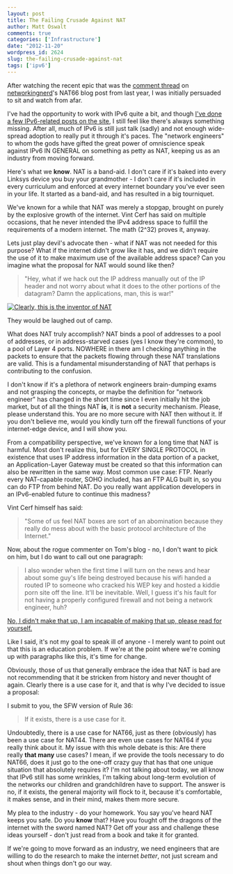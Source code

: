 ```yaml
---
layout: post
title: The Failing Crusade Against NAT
author: Matt Oswalt
comments: true
categories: ['Infrastructure']
date: "2012-11-20"
wordpress_id: 2624
slug: the-failing-crusade-against-nat
tags: ['ipv6']
---
```



After watching the recent epic that was the [comment thread](http://networkingnerd.net/2011/12/01/whats-the-point-of-nat66/#comment-2575) on [networkingnerd](https://twitter.com/networkingnerd)'s NAT66 blog post from last year, I was initially persuaded to sit and watch from afar.

I've had the opportunity to work with IPv6 quite a bit, and though [I've done a few IPv6-related posts on the site](https://oswalt.dev/category/blog/ipv6-2/), I still feel like there's always something missing. After all, much of IPv6 is still just talk (sadly) and not enough wide-spread adoption to really put it through it's paces. The "network engineers" to whom the gods have gifted the great power of omniscience speak against IPv6 IN GENERAL on something as petty as NAT, keeping us as an industry from moving forward.

Here's what we **know**. NAT is a band-aid. I don't care if it's baked into every Linksys device you buy your grandmother - I don't care if it's included in every curriculum and enforced at every internet boundary you've ever seen in your life. It started as a band-aid, and has resulted in a big tourniquet.

We've known for a while that NAT was merely a stopgap, brought on purely by the explosive growth of the internet. Vint Cerf has said on multiple occasions, that he never intended the IPv4 address space to fulfill the requirements of a modern internet. The math (2^32) proves it, anyway.

Lets just play devil's advocate then - what if NAT was not needed for this purpose? What if the internet didn't grow like it has, and we didn't require the use of it to make maximum use of the available address space? Can you imagine what the proposal for NAT would sound like then?


> "Hey, what if we hack out the IP address manually out of the IP header and not worry about what it does to the other portions of the datagram? Damn the applications, man, this is war!"

[![Clearly, this is the inventor of NAT](/assets/2012/11/mad_scientist.jpg)](/assets/2012/11/mad_scientist.jpg)

They would be laughed out of camp.

What does NAT truly accomplish? NAT binds a pool of addresses to a pool of addresses, or in address-starved cases (yes I know they're common), to a pool of Layer 4 ports. NOWHERE in there am I checking anything in the packets to ensure that the packets flowing through these NAT translations are valid. This is a fundamental misunderstanding of NAT that perhaps is contributing to the confusion.

I don't know if it's a plethora of network engineers brain-dumping exams and not grasping the concepts, or maybe the definition for "network engineer" has changed in the short time since I even initially hit the job market, but of all the things NAT **is**, it is **not** a security mechanism. Please, please understand this. You are no more secure with NAT then without it. If you don't believe me, would you kindly turn off the firewall functions of your internet-edge device, and I will show you.

From a compatibility perspective, we've known for a long time that NAT is harmful. Most don't realize this, but for EVERY SINGLE PROTOCOL in existence that uses IP address information in the data portion of a packet, an Application-Layer Gateway must be created so that this information can also be rewritten in the same way. Most common use case: FTP. Nearly every NAT-capable router, SOHO included, has an FTP ALG built in, so you can do FTP from behind NAT. Do you really want application developers in an IPv6-enabled future to continue this madness?

Vint Cerf himself has said:

> "Some of us feel NAT boxes are sort of an abomination because they really do mess about with the basic protocol architecture of the Internet."

Now, about the rogue commenter on Tom's blog - no, I don't want to pick on him, but I do want to call out one paragraph:

> I also wonder when the first time I will turn on the news and hear about some guy's life being destroyed because his wifi handed a routed IP to someone who cracked his WEP key and hosted a kiddie porn site off the line. It'll be inevitable. Well, I guess it's his fault for not having a properly configured firewall and not being a network engineer, huh?

[No, I didn't make that up, I am incapable of making that up, please read for yourself.](http://networkingnerd.net/2011/12/01/whats-the-point-of-nat66/#comment-2575)

Like I said, it's not my goal to speak ill of anyone - I merely want to point out that this is an education problem. If we're at the point where we're coming up with paragraphs like this, it's time for change.

Obviously, those of us that generally embrace the idea that NAT is bad are not recommending that it be stricken from history and never thought of again. Clearly there is a use case for it, and that is why I've decided to issue a proposal:

I submit to you, the SFW version of Rule 36:

> If it exists, there is a use case for it.

Undoubtedly, there is a use case for NAT66, just as there (obviously) has been a use case for NAT44. There are even use cases for NAT64 if you really think about it. My issue with this whole debate is this: Are there really **that many** use cases? I mean, if we provide the tools necessary to do NAT66, does it just go to the one-off crazy guy that has that one unique situation that absolutely requires it? I'm not talking about today, we all know that IPv6 still has some wrinkles, I'm talking about long-term evolution of the networks our children and grandchildren have to support. The answer is no, if it exists, the general majority will flock to it, because it's comfortable, it makes sense, and in their mind, makes them more secure.

My plea to the industry - do your homework. You say you've heard NAT keeps you safe. Do you **know** that? Have you fought off the dragons of the internet with the sword named NAT? Get off your ass and challenge these ideas yourself - don't just read from a book and take it for granted.

If we're going to move forward as an industry, we need engineers that are willing to do the research to make the internet _better_, not just scream and shout when things don't go our way.